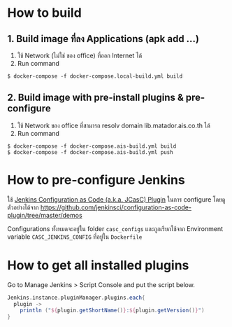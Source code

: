 # How to build
## 1. Build image ที่ลง Applications (apk add ...)
1. ใช้ ​Network (ไม่ใช่ ของ office) ที่ออก Internet ได้ 
2. Run command
```shell
$ docker-compose -f docker-compose.local-build.yml build
```
## 2. Build image with pre-install plugins & pre-configure 
1. ใช้ ​Network ของ office ที่สามารถ resolv domain lib.matador.ais.co.th ได้ 
2. Run command
```shell
$ docker-compose -f docker-compose.ais-build.yml build
$ docker-compose -f docker-compose.ais-build.yml push
```

# How to pre-configure Jenkins
ใช้ [Jenkins Configuration as Code (a.k.a. JCasC) Plugin](https://github.com/jenkinsci/configuration-as-code-plugin) ในการ configure โดยดูตัวอย่างได้จาก https://github.com/jenkinsci/configuration-as-code-plugin/tree/master/demos

Configurations ทั้งหมดจะอยู่ใน folder `casc_configs` และถูกเรียกใช้จาก Environment variable `CASC_JENKINS_CONFIG` ที่อยู่ใน `Dockerfile`


# How to get all installed plugins
Go to Manage Jenkins > Script Console and put the script below.
```groovy
Jenkins.instance.pluginManager.plugins.each{
  plugin -> 
    println ("${plugin.getShortName()}:${plugin.getVersion()}")
}
```
